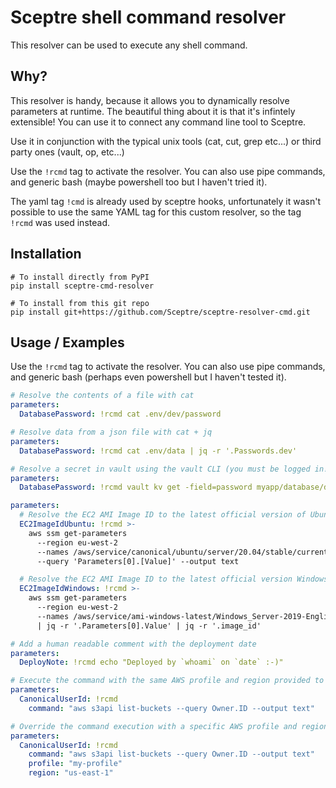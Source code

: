 # Sceptre shell command resolver

This resolver can be used to execute any shell command.

## Why?

This resolver is handy, because it allows you to dynamically resolve parameters at runtime.
The beautiful thing about it is that it's infintely extensible! You can use it to connect
any command line tool to Sceptre.

Use it in conjunction with the typical unix tools (cat, cut, grep etc...) or third party
ones (vault, op, etc...)

Use the `!rcmd` tag to activate the resolver. You can also use pipe commands, and generic
bash (maybe powershell too but I haven't tried it).

The yaml tag `!cmd` is already used by sceptre hooks, unfortunately it wasn't possible to use
the same YAML tag for this custom resolver, so the tag `!rcmd` was used instead.

## Installation

```
# To install directly from PyPI
pip install sceptre-cmd-resolver

# To install from this git repo
pip install git+https://github.com/Sceptre/sceptre-resolver-cmd.git
```

## Usage / Examples

Use the `!rcmd` tag to activate the resolver. You can also use pipe commands, and generic
bash (perhaps even powershell but I haven't tested it).

```yaml
# Resolve the contents of a file with cat
parameters:
  DatabasePassword: !rcmd cat .env/dev/password
```

```yaml
# Resolve data from a json file with cat + jq
parameters:
  DatabasePassword: !rcmd cat .env/data | jq -r '.Passwords.dev'
```

```yaml
# Resolve a secret in vault using the vault CLI (you must be logged in!)
parameters:
  DatabasePassword: !rcmd vault kv get -field=password myapp/database/dev
```

```yaml
parameters:
  # Resolve the EC2 AMI Image ID to the latest official version of Ubuntu 20.04 at deploy time
  EC2ImageIdUbuntu: !rcmd >-
    aws ssm get-parameters
      --region eu-west-2
      --names /aws/service/canonical/ubuntu/server/20.04/stable/current/amd64/hvm/ebs-gp2/ami-id
      --query 'Parameters[0].[Value]' --output text

  # Resolve the EC2 AMI Image ID to the latest official version Windows Server 2019 at deploy time
  EC2ImageIdWindows: !rcmd >-
    aws ssm get-parameters
      --region eu-west-2
      --names /aws/service/ami-windows-latest/Windows_Server-2019-English-Full-Base
      | jq -r '.Parameters[0].Value' | jq -r '.image_id'
```

```yaml
# Add a human readable comment with the deployment date
parameters:
  DeployNote: !rcmd echo "Deployed by `whoami` on `date` :-)"
```

```yaml
# Execute the command with the same AWS profile and region provided to Sceptre
parameters:
  CanonicalUserId: !rcmd
    command: "aws s3api list-buckets --query Owner.ID --output text"
```

```yaml
# Override the command execution with a specific AWS profile and region
parameters:
  CanonicalUserId: !rcmd
    command: "aws s3api list-buckets --query Owner.ID --output text"
    profile: "my-profile"
    region: "us-east-1"
```
